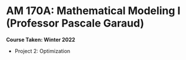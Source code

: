 # AM 170A: Mathematical Modeling I (Professor Pascale Garaud)

**Course Taken: Winter 2022**

- Project 2: Optimization
